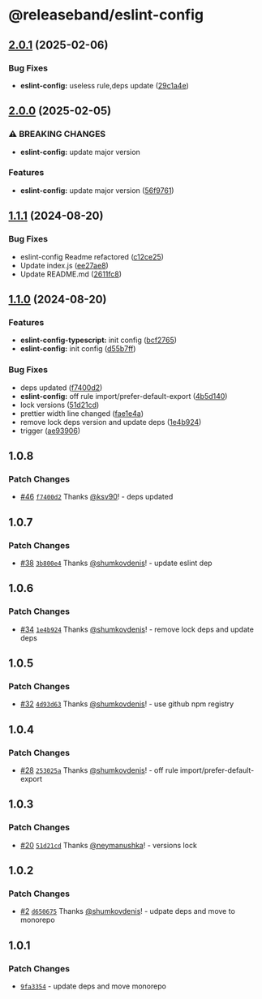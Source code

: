 # @releaseband/eslint-config

## [2.0.1](https://github.com/releaseband/nodejs-tools/compare/eslint-config-v2.0.0...eslint-config-v2.0.1) (2025-02-06)


### Bug Fixes

* **eslint-config:** useless rule,deps update ([29c1a4e](https://github.com/releaseband/nodejs-tools/commit/29c1a4e71f16e9d724748de6ab50b1133e8fc373))

## [2.0.0](https://github.com/releaseband/nodejs-tools/compare/eslint-config-v1.1.1...eslint-config-v2.0.0) (2025-02-05)


### ⚠ BREAKING CHANGES

* **eslint-config:** update major version

### Features

* **eslint-config:** update major version ([56f9761](https://github.com/releaseband/nodejs-tools/commit/56f9761e88dcdb3b414ab7512913112f6b985cf0))

## [1.1.1](https://github.com/releaseband/nodejs-tools/compare/eslint-config-v1.1.0...eslint-config-v1.1.1) (2024-08-20)


### Bug Fixes

* eslint-config Readme refactored ([c12ce25](https://github.com/releaseband/nodejs-tools/commit/c12ce2595ee494b40964ce52d5417f6e3dd63e68))
* Update index.js ([ee27ae8](https://github.com/releaseband/nodejs-tools/commit/ee27ae81eafecb79eb7c6899b69a95daea709da2))
* Update README.md ([2611fc8](https://github.com/releaseband/nodejs-tools/commit/2611fc8945680c72762534237a5c6f972f76133c))

## [1.1.0](https://github.com/releaseband/nodejs-tools/compare/eslint-config-v1.0.8...eslint-config-v1.1.0) (2024-08-20)


### Features

* **eslint-config-typescript:** init config ([bcf2765](https://github.com/releaseband/nodejs-tools/commit/bcf2765ea953bd881173cbec74e328d0a961846d))
* **eslint-config:** init config ([d55b7ff](https://github.com/releaseband/nodejs-tools/commit/d55b7ff2f4f22bc5f13ee3e266540a09a74ae526))


### Bug Fixes

* deps updated ([f7400d2](https://github.com/releaseband/nodejs-tools/commit/f7400d25a9d68fdb9e1bcb8412d92ab39ae31009))
* **eslint-config:** off rule import/prefer-default-export ([4b5d140](https://github.com/releaseband/nodejs-tools/commit/4b5d140c4c7d7b26ee1f225cc00a08e090dc3be6))
* lock versions ([51d21cd](https://github.com/releaseband/nodejs-tools/commit/51d21cdf74e55804d7bc690fc271fa0abee41b49))
* prettier width line changed ([fae1e4a](https://github.com/releaseband/nodejs-tools/commit/fae1e4a9fd475978ee58db8319db2691085d0538))
* remove lock deps version and update deps ([1e4b924](https://github.com/releaseband/nodejs-tools/commit/1e4b924798c14b54043b42b18431b78e882d8c82))
* trigger ([ae93906](https://github.com/releaseband/nodejs-tools/commit/ae93906c1bc8eceed0a64feff85d1dbc2b3ed375))

## 1.0.8

### Patch Changes

- [#46](https://github.com/releaseband/nodejs-tools/pull/46) [`f7400d2`](https://github.com/releaseband/nodejs-tools/commit/f7400d25a9d68fdb9e1bcb8412d92ab39ae31009) Thanks [@ksv90](https://github.com/ksv90)! - deps updated

## 1.0.7

### Patch Changes

- [#38](https://github.com/releaseband/nodejs-tools/pull/38) [`3b800e4`](https://github.com/releaseband/nodejs-tools/commit/3b800e4c3c70412b836a676d91ee48fc5de15858) Thanks [@shumkovdenis](https://github.com/shumkovdenis)! - update eslint dep

## 1.0.6

### Patch Changes

- [#34](https://github.com/releaseband/nodejs-tools/pull/34) [`1e4b924`](https://github.com/releaseband/nodejs-tools/commit/1e4b924798c14b54043b42b18431b78e882d8c82) Thanks [@shumkovdenis](https://github.com/shumkovdenis)! - remove lock deps and update deps

## 1.0.5

### Patch Changes

- [#32](https://github.com/releaseband/nodejs-tools/pull/32) [`4d93d63`](https://github.com/releaseband/nodejs-tools/commit/4d93d639fe97ba76d815c998e329ae46e658d9b0) Thanks [@shumkovdenis](https://github.com/shumkovdenis)! - use github npm registry

## 1.0.4

### Patch Changes

- [#28](https://github.com/releaseband/nodejs-tools/pull/28) [`253025a`](https://github.com/releaseband/nodejs-tools/commit/253025a85c8e4df4e841ad9312b4970e44fef6ab) Thanks [@shumkovdenis](https://github.com/shumkovdenis)! - off rule import/prefer-default-export

## 1.0.3

### Patch Changes

- [#20](https://github.com/releaseband/nodejs-tools/pull/20) [`51d21cd`](https://github.com/releaseband/nodejs-tools/commit/51d21cdf74e55804d7bc690fc271fa0abee41b49) Thanks [@neymanushka](https://github.com/neymanushka)! - versions lock

## 1.0.2

### Patch Changes

- [#2](https://github.com/releaseband/nodejs-tools/pull/2) [`d650675`](https://github.com/releaseband/nodejs-tools/commit/d650675bdd43b9e75e08daaa88cfcc2c2f9ed0a9) Thanks [@shumkovdenis](https://github.com/shumkovdenis)! - udpate deps and move to monorepo

## 1.0.1

### Patch Changes

- [`9fa3354`](https://github.com/releaseband/nodejs-tools/commit/9fa33542a66a4b45cd2e85328365fcc78c1de307) - update deps and move monorepo
